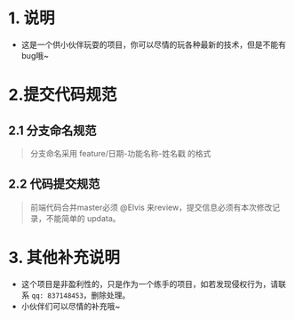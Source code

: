 # 1. 说明

* 这是一个供小伙伴玩耍的项目，你可以尽情的玩各种最新的技术，但是不能有bug哦~

# 2.提交代码规范

## 2.1 分支命名规范

> 分支命名采用 feature/日期-功能名称-姓名戳 的格式

## 2.2 代码提交规范

> 前端代码合并master必须 @Elvis 来review，提交信息必须有本次修改记录，不能简单的 updata。

# 3. 其他补充说明

* 这个项目是非盈利性的，只是作为一个练手的项目，如若发现侵权行为，请联系 `qq: 837148453`，删除处理。
* 小伙伴们可以尽情的补充哦~

